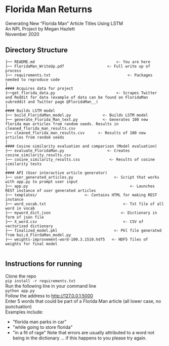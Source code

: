 # Florida Man Returns
Generating New “Florida Man” Article Titles Using LSTM <br/>
An NPL Project by Megan Hazlett <br/>
November 2020

## Directory Structure 
```
├── README.md                                    <- You are here
├── FloridaMan_WriteUp.pdf                   <- Full write up of process
├── requirements.txt                                  <- Packages needed to reproduce code 
│
#### Acquires data for project
├──get_florida_data.py                           <- Scrapes Twitter and Reddit for data (example of data can be found on FloridaMan subreddit and Twitter page @FloridaMan__)
│
#### Builds LSTM model
├── build_FloridaMan_model.py              <- Builds LSTM model
├── generate_Florida_Man_text.py           <- Generates 100 new florida man articles from random seeds. Results in cleaned_florida_man_results.csv
├── cleaned_florida_man_results.csv      <- Results of 100 new articles from random seeds
│
#### Cosine similarity evaluation and comparison (Model evaluation)
├── evaluate_FloridaMan.py                   <- Creates cosine_similarity_results.csv
├── cosine_similarity_results.css             <- Results of cosine similarity tests
│
#### API (User interactive article generator)
├── user_generated_articles.py                  <- Script that works with app.py to prompt user input
├── app.py                                             <- Launches REST instance of user generated articles 	
├── templates/					   <- Contains HTML for making REST instance
├── word_vocab.txt                                  <- Txt file of all word in vocab 	
├── myword_dict.json                               <- Dictionary in form of json file	
├── X_word.csv                                      <- CSV of vectorized dictionary 	
├── finalized_model.pkl                         <- Pkl file generated from bui;d_FlordaMan_model.py
├── weights-improvement-word-100.3.1510.hdf5   <- HDF5 files of weights for final model


```

## Instructions for running 
Clone the repo <br/>
```pip install -r requirements.txt``` <br/>
Run the following line in your command line <br/>
```python app.py``` <br/>
Follow the address to http://127.0.0.1:5000 <br/>
Enter 5 words that could be part of a Florida Man article (all lower case, no punctuation) <br/>
Examples include: <br/>
- "florida man parks in car" <br/>
- "while going to store florida" <br/>
- "in a fit of rage" 
Note that errors are usually attributed to a word not being in the dictionary ... if this happens to you please try again. 
